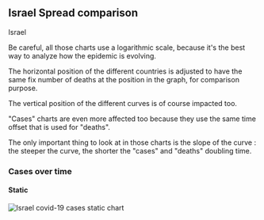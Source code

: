 ## Israel Spread comparison 

Israel



Be careful, all those charts use a logarithmic scale, because it's the best way to analyze how the epidemic is evolving.
 
The horizontal position of the different countries is adjusted to have the same fix number of deaths at the position in the graph, for comparison purpose.

The vertical position of the different curves is of course impacted too.

"Cases" charts are even more affected too because they use the same time offset that is used for "deaths".

The only important thing to look at in those charts is the slope of the curve : the steeper the curve, the shorter the "cases" and "deaths" doubling time.



 
### Cases over time
 
#### Static
![Israel covid-19 cases static chart](https://raw.githubusercontent.com/madlag/coronavirus_study/master/notebooks/graphs/2020-03-20/countries/Israel/2020-03-20_Israel_deaths.png "Israel covid-19 cases static chart")   


